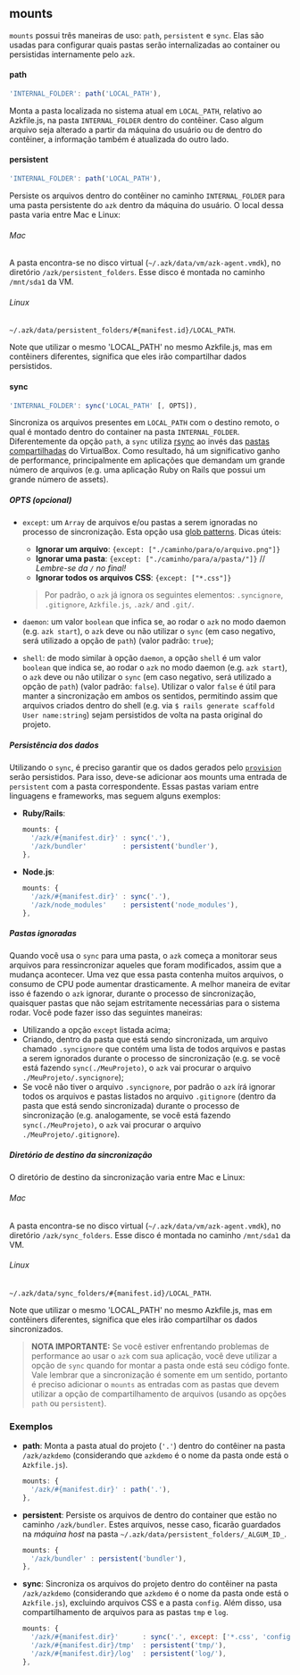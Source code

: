 ## mounts

`mounts` possui três maneiras de uso: `path`, `persistent` e `sync`. Elas são usadas para configurar quais pastas serão internalizadas ao container ou persistidas internamente pelo `azk`.

#### path

```js
'INTERNAL_FOLDER': path('LOCAL_PATH'),
```

Monta a pasta localizada no sistema atual em `LOCAL_PATH`, relativo ao Azkfile.js, na pasta `INTERNAL_FOLDER` dentro do contêiner. Caso algum arquivo seja alterado a partir da máquina do usuário ou de dentro do contêiner, a informação também é atualizada do outro lado.

#### persistent

```js
'INTERNAL_FOLDER': path('LOCAL_PATH'),
```

Persiste os arquivos dentro do contêiner no caminho `INTERNAL_FOLDER` para uma pasta persistente do `azk` dentro da máquina do usuário. O local dessa pasta varia entre Mac e Linux:

###### Mac

A pasta encontra-se no disco virtual (`~/.azk/data/vm/azk-agent.vmdk`), no diretório `/azk/persistent_folders`. Esse disco é montada no caminho `/mnt/sda1` da VM.

###### Linux

`~/.azk/data/persistent_folders/#{manifest.id}/LOCAL_PATH`.

Note que utilizar o mesmo 'LOCAL_PATH' no mesmo Azkfile.js, mas em contêiners diferentes, significa que eles irão compartilhar dados persistidos.

#### sync

```js
'INTERNAL_FOLDER': sync('LOCAL_PATH' [, OPTS]),
```

Sincroniza os arquivos presentes em `LOCAL_PATH` com o destino remoto, o qual é montado dentro do container na pasta `INTERNAL_FOLDER`. Diferentemente da opção `path`, a `sync` utiliza [rsync](https://rsync.samba.org/) ao invés das [pastas compartilhadas](https://www.virtualbox.org/manual/ch04.html#sharedfolders) do VirtualBox. Como resultado, há um significativo ganho de performance, principalmente em aplicações que demandam um grande número de arquivos (e.g. uma aplicação Ruby on Rails que possui um grande número de assets).

##### OPTS (opcional)

* `except`: um `Array` de arquivos e/ou pastas a serem ignoradas no processo de sincronização. Esta opção usa [glob patterns](http://teaching.idallen.com/dat2330/06w/notes/glob_patterns.txt). Dicas úteis:
  * **Ignorar um arquivo**: `{except: ["./caminho/para/o/arquivo.png"]}`
  * **Ignorar uma pasta**: `{except: ["./caminho/para/a/pasta/"]}` // *Lembre-se da `/` no final!*
  * **Ignorar todos os arquivos CSS**: `{except: ["*.css"]}`

  > Por padrão, o `azk` já ignora os seguintes elementos: `.syncignore`, `.gitignore`, `Azkfile.js`, `.azk/` and `.git/`.

* `daemon`: um valor `boolean` que infica se, ao rodar o `azk` no modo daemon (e.g. `azk start`), o `azk` deve ou não utilizar o `sync` (em caso negativo, será utilizado a opção de `path`) (valor padrão: `true`);
* `shell`: de modo similar à opção `daemon`, a opção `shell` é um  valor `boolean` que indica se, ao rodar o `azk` no modo daemon (e.g. `azk start`), o `azk` deve ou não utilizar o `sync` (em caso negativo, será utilizado a opção de `path`) (valor padrão: `false`). Utilizar o valor `false` é útil para manter a sincronização em ambos os sentidos, permitindo assim que arquivos criados dentro do shell (e.g. via `$ rails generate scaffold User name:string`) sejam persistidos de volta na pasta original do projeto.

##### Persistência dos dados
Utilizando o `sync`, é preciso garantir que os dados gerados pelo [`provision`](/pt-BR/reference/azkfilejs/provision.html) serão persistidos. Para isso, deve-se adicionar aos mounts uma entrada de `persistent` com a pasta correspondente. Essas pastas variam entre linguagens e frameworks, mas seguem alguns exemplos:

* __Ruby/Rails__:
  ```js
  mounts: {
    '/azk/#{manifest.dir}' : sync('.'),
    '/azk/bundler'         : persistent('bundler'),
  },
  ```

* __Node.js__:
  ```js
  mounts: {
    '/azk/#{manifest.dir}' : sync('.'),
    '/azk/node_modules'    : persistent('node_modules'),
  },
  ```

##### Pastas ignoradas
Quando você usa o `sync` para uma pasta, o `azk` começa a monitorar seus arquivos para ressincronizar aqueles que foram modificados, assim que a mudança acontecer. Uma vez que essa pasta contenha muitos arquivos, o consumo de CPU pode aumentar drasticamente. A melhor maneira de evitar isso é fazendo o `azk` ignorar, durante o processo de sincronização, quaisquer pastas que não sejam estritamente necessárias para o sistema rodar. Você pode fazer isso das seguintes maneiras:

* Utilizando a opção `except` listada acima;
* Criando, dentro da pasta que está sendo sincronizada, um arquivo chamado `.syncignore` que contém uma lista de todos arquivos e pastas a serem ignorados durante o processo de sincronização (e.g. se você está fazendo `sync(./MeuProjeto)`, o `azk` vai procurar o arquivo `./MeuProjeto/.syncignore`);
* Se você não tiver o arquivo `.syncignore`, por padrão o `azk` írá ignorar todos os arquivos e pastas listados no arquivo `.gitignore` (dentro da pasta que está sendo sincronizada) durante o processo de sincronização (e.g. analogamente, se você está fazendo `sync(./MeuProjeto)`, o `azk` vai procurar o arquivo `./MeuProjeto/.gitignore`).

##### Diretório de destino da sincronização

O diretório de destino da sincronização varia entre Mac e Linux:

###### Mac

A pasta encontra-se no disco virtual (`~/.azk/data/vm/azk-agent.vmdk`), no diretório `/azk/sync_folders`. Esse disco é montada no caminho `/mnt/sda1` da VM.

###### Linux

`~/.azk/data/sync_folders/#{manifest.id}/LOCAL_PATH`.

Note que utilizar o mesmo 'LOCAL_PATH' no mesmo Azkfile.js, mas em contêiners diferentes, significa que eles irão compartilhar os dados sincronizados.

> **NOTA IMPORTANTE:** Se você estiver enfrentando problemas de performance ao usar o `azk` com sua aplicação, você deve utilizar a opção de `sync` quando for montar a pasta onde está seu código fonte. Vale lembrar que a sincronização é somente em um sentido, portanto é preciso adicionar o `mounts` as entradas com as pastas que devem utilizar a opção de compartilhamento de arquivos (usando as opções `path` ou `persistent`).

### Exemplos

* __path__: Monta a pasta atual do projeto (`'.'`) dentro do contêiner na pasta `/azk/azkdemo` (considerando que `azkdemo` é o nome da pasta onde está o `Azkfile.js`).

  ```js
  mounts: {
    '/azk/#{manifest.dir}' : path('.'),
  },
  ```

* __persistent__: Persiste os arquivos de dentro do container que estão no caminho `/azk/bundler`. Estes arquivos, nesse caso, ficarão guardados na _máquina host_ na pasta `~/.azk/data/persistent_folders/_ALGUM_ID_`.

  ```js
  mounts: {
    '/azk/bundler' : persistent('bundler'),
  },
  ```

* __sync__: Sincroniza os arquivos do projeto dentro do contêiner na pasta `/azk/azkdemo` (considerando que `azkdemo` é o nome da pasta onde está o `Azkfile.js`), excluindo arquivos CSS e a pasta `config`. Além disso, usa compartilhamento de arquivos para as pastas `tmp` e `log`.

  ```js
  mounts: {
    '/azk/#{manifest.dir}'      : sync('.', except: ['*.css', 'config/']),
    '/azk/#{manifest.dir}/tmp'  : persistent('tmp/'),
    '/azk/#{manifest.dir}/log'  : persistent('log/'),
  },
  ```
